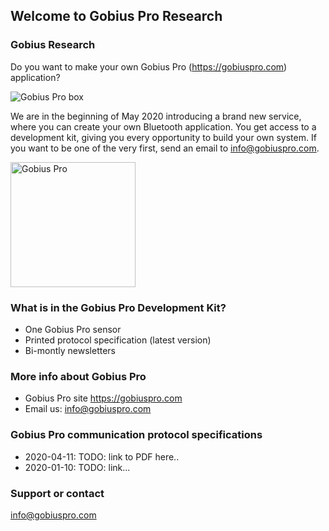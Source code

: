 ## Welcome to Gobius Pro Research

### Gobius Research

Do you want to make your own Gobius Pro (https://gobiuspro.com) application?

<img src="https://www.gobiuspro.com/wp-content/uploads/2019/01/boxen-1gobiuspro-1.jpg" alt="Gobius Pro box" />

We are in the beginning of May 2020 introducing a brand new service, where you can create your own Bluetooth application. You get access to a development kit, giving you every opportunity to build your own system. If you want to be one of the very first, send an email to info@gobiuspro.com.

<img src="https://www.gobiuspro.com/wp-content/uploads/2018/08/a-revolution.png" alt="Gobius Pro" width="200" />

### What is in the Gobius Pro Development Kit?
- One Gobius Pro sensor
- Printed protocol specification (latest version)
- Bi-montly newsletters

### More info about Gobius Pro
* Gobius Pro site https://gobiuspro.com
* Email us: info@gobiuspro.com

### Gobius Pro communication protocol specifications
- 2020-04-11: TODO: link to PDF here..
- 2020-01-10: TODO: link...

### Support or contact
info@gobiuspro.com

